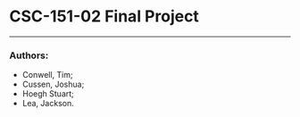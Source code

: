 # CSC-151-02 Final Project
------------------------------------------------
### Authors:
* Conwell, Tim;
* Cussen, Joshua;
* Hoegh Stuart;
* Lea, Jackson.
